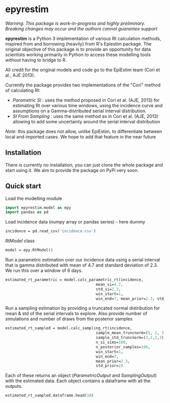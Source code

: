 # epyrestim
*Warning: This package is work-in-progress and highly preliminary. Breaking changes may occur and the authors cannot guarantee support*

**epyrestim** is a Python 3 implementation of various Rt calculation methods, inspired from and borrowing (heavily) from R's Epiestim package. The original objective of this package is to provide an opportunity for data scientists working primarily in Python to access these modelling tools without having to bridge to R.

All credit for the original models and code go to the EpiEstim team (Cori et al., AJE 2013).

Currently the package provides two implementations of the "Cori" method of calculating Rt:
* *Parametric SI* :  uses the method proposed in Cori et al. (AJE, 2013) for estimating Rt over various time windows, using the incidence curve and assumptions on a Gamma-distributed serial interval distribution.
* *SI From Sampling* : uses the same method as in Cori et al. (AJE, 2013) allowing to add some uncertainty around the serial interval distribution

*Note*: this package does not allow, unlike EpiEstim, to differentiate between local and imported cases. We hope to add that feature in the near future

## Installation
There is currently no installation, you can just clone the whole package and start using it. We aim to provide the package on PyPi very soon.

## Quick start
Load the modelling module
```p
import epyrestim.model as epy
import pandas as pd
```

Load incidence data (numpy array or pandas series) - here dummy
```p
incidence = pd.read_csv('incidence.csv')
```
*RtModel* class
```p
model = epy.RtModel()
```
Run a parametric estimation over our incidence data using a serial interval that is gamma distributed with mean of 4.7 and standard deviation of 2.3. We run this over a window of 6 days.

```p
estimated_rt_parametric = model.calc_parametric_rt(incidence,
                                        mean_si=4.7,
                                        std_si=2.3,
                                        win_start=1,
                                        win_end=7, mean_prior=2.3, std_prior=2)
```

Run a sampling estimation by providing a truncated normal distribution for mean & std of the serial intervals to explore. Also provide number of simulations and number of draws from the posterior samples

```p
estimated_rt_sampled = model.calc_sampling_rt(incidence,
                                        sample_mean_truncnorm=(5, 2, 3, 7),
                                        sample_std_truncnorm=(2,1,1,3),
                                        n_si_sims=100,
                                        n_posterior_samples=100,
                                        win_start=1,
                                        win_end=7,
                                        mean_prior=2.3,
                                        std_prior=2)
```

Each of these returns an object (*ParametricOutput* and *SamplingOutput*) with the estimated data. Each object contains a dataframe with all the outputs.

```p
estimated_rt_sampled.dataframe.head(10)
```